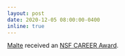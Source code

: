 ```yaml
---
layout: post
date: 2020-12-05 08:00:00-0400
inline: true
---
```


[Malte](https://cs.brown.edu/people/malte) received an [NSF CAREER Award](https://www.nsf.gov/awardsearch/showAward?AWD_ID=2045170).

